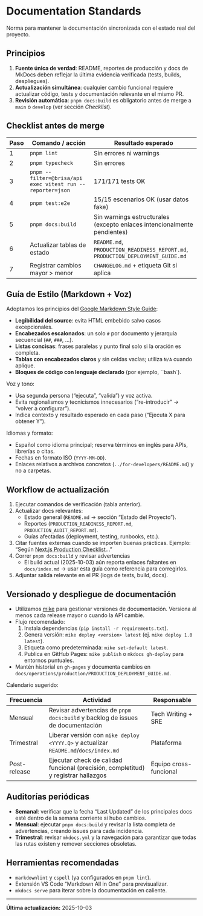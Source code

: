 # Documentation Standards

Norma para mantener la documentación sincronizada con el estado real del proyecto.

## Principios

1. **Fuente única de verdad**: README, reportes de producción y docs de MkDocs deben reflejar la última evidencia verificada (tests, builds, despliegues).
2. **Actualización simultánea**: cualquier cambio funcional requiere actualizar código, tests y documentación relevante en el mismo PR.
3. **Revisión automática**: `pnpm docs:build` es obligatorio antes de merge a `main` o `develop` (ver sección _Checklist_).

## Checklist antes de merge

| Paso | Comando / acción                                           | Resultado esperado                                                              |
| ---- | ---------------------------------------------------------- | ------------------------------------------------------------------------------- |
| 1    | `pnpm lint`                                                | Sin errores ni warnings                                                         |
| 2    | `pnpm typecheck`                                           | Sin errores                                                                     |
| 3    | `pnpm --filter=@brisa/api exec vitest run --reporter=json` | 171/171 tests OK                                                                |
| 4    | `pnpm test:e2e`                                            | 15/15 escenarios OK (usar datos fake)                                           |
| 5    | `pnpm docs:build`                                          | Sin warnings estructurales (excepto enlaces intencionalmente pendientes)        |
| 6    | Actualizar tablas de estado                                | `README.md`, `PRODUCTION_READINESS_REPORT.md`, `PRODUCTION_DEPLOYMENT_GUIDE.md` |
| 7    | Registrar cambios mayor > menor                            | `CHANGELOG.md` + etiqueta Git si aplica                                         |

## Guía de Estilo (Markdown + Voz)

Adoptamos los principios del [Google Markdown Style Guide](https://github.com/google/styleguide/blob/gh-pages/docguide/style.md):

- **Legibilidad del source**: evita HTML embebido salvo casos excepcionales.
- **Encabezados escalonados**: un solo `#` por documento y jerarquía secuencial (`##`, `###`, ...).
- **Listas concisas**: frases paralelas y punto final solo si la oración es completa.
- **Tablas con encabezados claros** y sin celdas vacías; utiliza `N/A` cuando aplique.
- **Bloques de código con lenguaje declarado** (por ejemplo, ``bash`).

Voz y tono:

- Usa segunda persona (“ejecuta”, “valida”) y voz activa.
- Evita regionalismos y tecnicismos innecesarios (“re-introducir” → “volver a configurar”).
- Indica contexto y resultado esperado en cada paso (“Ejecuta X para obtener Y”).

Idiomas y formato:

- Español como idioma principal; reserva términos en inglés para APIs, librerías o citas.
- Fechas en formato ISO (`YYYY-MM-DD`).
- Enlaces relativos a archivos concretos (`../for-developers/README.md`) y no a carpetas.

## Workflow de actualización

1. Ejecutar comandos de verificación (tabla anterior).
2. Actualizar docs relevantes:
   - Estado general (`README.md` → sección “Estado del Proyecto”).
   - Reportes (`PRODUCTION_READINESS_REPORT.md`, `PRODUCTION_AUDIT_REPORT.md`).
   - Guías afectadas (deployment, testing, runbooks, etc.).
3. Citar fuentes externas cuando se importen buenas prácticas. Ejemplo: “Según [Next.js Production Checklist](https://nextjs.org/docs/app/guides/production-checklist)…”
4. Correr `pnpm docs:build` y revisar advertencias
   - El build actual (2025-10-03) aún reporta enlaces faltantes en `docs/index.md` → usar esta guía como referencia para corregirlos.
5. Adjuntar salida relevante en el PR (logs de tests, build, docs).

## Versionado y despliegue de documentación

- Utilizamos [mike](https://github.com/jimporter/mike) para gestionar versiones de documentación. Versiona al menos cada release mayor o cuando la API cambie.
- Flujo recomendado:
  1. Instala dependencias (`pip install -r requirements.txt`).
  2. Genera versión: `mike deploy <version> latest` (ej. `mike deploy 1.0 latest`).
  3. Etiqueta como predeterminada: `mike set-default latest`.
  4. Publica en GitHub Pages: `mike publish` o `mkdocs gh-deploy` para entornos puntuales.
- Mantén historial en `gh-pages` y documenta cambios en `docs/operations/production/PRODUCTION_DEPLOYMENT_GUIDE.md`.

Calendario sugerido:

| Frecuencia   | Actividad                                                                           | Responsable            |
| ------------ | ----------------------------------------------------------------------------------- | ---------------------- |
| Mensual      | Revisar advertencias de `pnpm docs:build` y backlog de issues de documentación      | Tech Writing + SRE     |
| Trimestral   | Liberar versión con `mike deploy <YYYY.Q>` y actualizar `README.md`/`docs/index.md` | Plataforma             |
| Post-release | Ejecutar check de calidad funcional (precisión, completitud) y registrar hallazgos  | Equipo cross-funcional |

## Auditorías periódicas

- **Semanal**: verificar que la fecha “Last Updated” de los principales docs esté dentro de la semana corriente si hubo cambios.
- **Mensual**: ejecutar `pnpm docs:build` y revisar la lista completa de advertencias, creando issues para cada incidencia.
- **Trimestral**: revisar `mkdocs.yml` y la navegación para garantizar que todas las rutas existen y remover secciones obsoletas.

## Herramientas recomendadas

- `markdownlint` y `cspell` (ya configurados en `pnpm lint`).
- Extensión VS Code “Markdown All in One” para previsualizar.
- `mkdocs serve` para iterar sobre la documentación en caliente.

---

**Última actualización:** 2025-10-03
